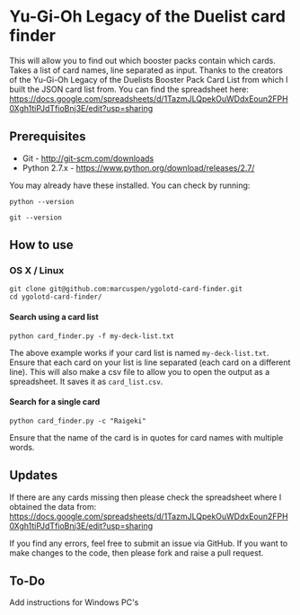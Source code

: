 # Yu-Gi-Oh Legacy of the Duelist card finder

This will allow you to find out which booster packs contain which cards.
Takes a list of card names, line separated as input.
Thanks to the creators of the Yu-Gi-Oh Legacy of the Duelists Booster Pack Card List from which I built the JSON card list from. You can find the spreadsheet here:
https://docs.google.com/spreadsheets/d/1TazmJLQpekOuWDdxEoun2FPH0Xgh1tiPJdTfioBnj3E/edit?usp=sharing

## Prerequisites

* Git - http://git-scm.com/downloads
* Python 2.7.x - https://www.python.org/download/releases/2.7/

You may already have these installed. You can check by running:

```
python --version
```
```
git --version
```

## How to use

### OS X / Linux

```
git clone git@github.com:marcuspen/ygolotd-card-finder.git
cd ygolotd-card-finder/
```
#### Search using a card list
```
python card_finder.py -f my-deck-list.txt
```
The above example works if your card list is named `my-deck-list.txt`.
Ensure that each card on your list is line separated (each card on a different line).
This will also make a csv file to allow you to open the output as a spreadsheet. It saves it as `card_list.csv`.

#### Search for a single card
```
python card_finder.py -c "Raigeki"
```
Ensure that the name of the card is in quotes for card names with multiple words.

## Updates

If there are any cards missing then please check the spreadsheet where I obtained the data from:
https://docs.google.com/spreadsheets/d/1TazmJLQpekOuWDdxEoun2FPH0Xgh1tiPJdTfioBnj3E/edit?usp=sharing

If you find any errors, feel free to submit an issue via GitHub.
If you want to make changes to the code, then please fork and raise a pull request.

## To-Do

Add instructions for Windows PC's

